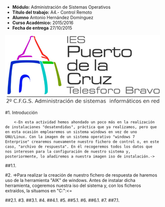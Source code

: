 * **Módulo:** Administración de Sistemas Operativos
* **Título del trabajo:** A4.- Control Remoto
* **Alumno** Antonio Hernández Domínguez
* **Curso Académico:** 2015/2016
* **Fecha de entrega** 27/10/2015

[![LOGO](files/logo.png)](http://blog.iespuertodelacruz.es/)


#1. Introducción

		<-En esta actividad hemos ahondado un poco más en la realización de instalaciones "desatendidas", práctica que ya realizamos, pero que en esta ocasión emplearemos un sistema windows en vez de uno GNU/Linux. Con la imagen de un sistema operativo "windows 7 Enterprise" crearemos nuevamente nuestro fichero de control o, en este caso, "archivo de respuesta". En él recogeremos todos los datos que nos interesen para la configuración de nuestro sistema y, posteriormente, lo añadiremos a nuestra imagen iso de instalación.->

##1.1.

#2.
		=>Para realizar la creación de nuestro fichero de respuesta de haremos uso de la herramienta "AIK" de windows. Antes de instalar dicha herramienta, cogeremos nuestra iso del sistema y, con los ficheros extraídos, la situamos en "C:\":<=

##2.1.
#3.
##3.1.
#4.
##4.1.
#5.
##5.1.
#6.
##6.1.
#7.
##7.1.